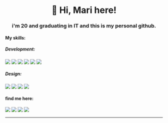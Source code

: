 <h1 align="center">🐉 Hi, Mari here!</h1>
<h3 align="center">i'm 20 and graduating in IT and this is my personal github.</h3>

<h4>My skills:<h4/>
<h5>Development:</h5>
<p>
<img src="https://img.shields.io/badge/HTML5-E34F26?style=for-the-badge&logo=html5&logoColor=white" />
<img src="https://img.shields.io/badge/CSS3-1572B6?style=for-the-badge&logo=css3&logoColor=white" />
<img src="https://img.shields.io/badge/Node.js-43853D?style=for-the-badge&logo=node-dot-js&logoColor=white" />
<img src="https://img.shields.io/badge/Vue.js-35495E?style=for-the-badge&logo=vue-dot-js&logoColor=4FC08D" />
<img src="https://img.shields.io/badge/Sass-CC6699?style=for-the-badge&logo=sass&logoColor=white" />
<img src="https://img.shields.io/badge/Bootstrap-563D7C?style=for-the-badge&logo=bootstrap&logoColor=white" />
</p>
  
<h5>Design:</h5>
<p>
<img src="https://img.shields.io/badge/Figma-F24E1E?style=for-the-badge&logo=figma&logoColor=white" />
<img src="https://img.shields.io/badge/Adobe%20Illustrator-FF9A00?style=for-the-badge&logo=adobe%20illustrator&logoColor=white" />
<img src="https://img.shields.io/badge/Adobe%20Photoshop-31A8FF?style=for-the-badge&logo=Adobe%20Photoshop&logoColor=black" />
<img src="https://img.shields.io/badge/Canva-%2300C4CC.svg?&style=for-the-badge&logo=Canva&logoColor=white" />
</p>

<h4>find me here:</h4>
<p>
<a href="https://t.me/cybermarizinha"><img src="https://img.shields.io/badge/Telegram-2CA5E0?style=for-the-badge&logo=telegram&logoColor=white" /></a>
<a href="https://www.instagram.com/mari.pkg/"><img src="https://img.shields.io/badge/Instagram-E4405F?style=for-the-badge&logo=instagram&logoColor=white" /></a>
<a href="https://www.linkedin.com/in/mariannebravo/"><img src="https://img.shields.io/badge/LinkedIn-0077B5?style=for-the-badge&logo=linkedin&logoColor=white" /></a>
<a href="https://open.spotify.com/user/21zbwwl2ln3hrc6xbjgeavjxi?si=ba4b87e278984d71"><img src="https://img.shields.io/badge/Spotify-1ED760?&style=for-the-badge&logo=spotify&logoColor=white" /></a>
</p>
<hr>
